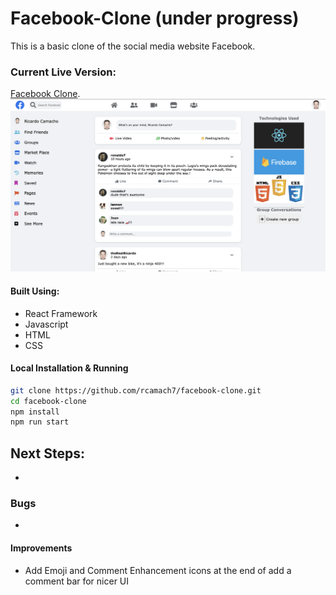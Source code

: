 # Facebook-Clone (under progress)

This is a basic clone of the social media website Facebook.

### Current Live Version:

[Facebook Clone](https://rcamach7.github.io/facebook-clone/).
![Web App](appDemo.png)

#### Built Using:

- React Framework
- Javascript
- HTML
- CSS

#### Local Installation & Running

```bash
git clone https://github.com/rcamach7/facebook-clone.git
cd facebook-clone
npm install
npm run start
```

## Next Steps:

-

### Bugs

-

#### Improvements

- Add Emoji and Comment Enhancement icons at the end of add a comment bar for nicer UI
